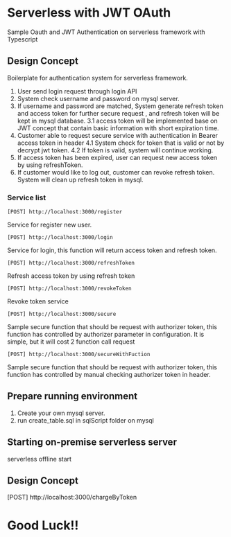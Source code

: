 # Serverless with JWT OAuth 
Sample Oauth and JWT Authentication on serverless framework with Typescript 

## Design Concept 
Boilerplate for authentication system for serverless framework.
1. User send login request through login API
2. System check username and password on mysql server.
3. If username and password are matched, System generate refresh token and access token for further secure request <token timeout can be set in configuration>, and refresh token will be kept in mysql database.
  3.1 access token will be implemented base on JWT concept that contain basic information with short expiration time.
4. Customer able to request secure service with authentication in Bearer access token in header
  4.1 System check for token that is valid or not by decrypt jwt token.
  4.2 If token is valid, system will continue working.
5. If access token has been expired, user can request new access token by using refreshToken.
6. If customer would like to log out, customer can revoke refresh token. System will clean up refresh token in mysql.

### Service list

```
[POST] http://localhost:3000/register
```
Service for register new user.

```
[POST] http://localhost:3000/login
```
Service for login, this function will return access token and refresh token.

```
[POST] http://localhost:3000/refreshToken
```
Refresh access token by using refresh token

```
[POST] http://localhost:3000/revokeToken
```
Revoke token service

```
[POST] http://localhost:3000/secure
```
Sample secure function that should be request with authorizer token, this function has controlled by authorizer parameter in configuration.
It is simple, but it will cost 2 function call request <one for authorizer and another one for request processing>

```
[POST] http://localhost:3000/secureWithFuction
```
Sample secure function that should be request with authorizer token, this function has controlled by manual checking authorizer token in header.

## Prepare running environment 
1. Create your own mysql server.
2. run create_table.sql in sqlScript folder on mysql

## Starting on-premise serverless server
serverless offline start

## Design Concept 
[POST] http://localhost:3000/chargeByToken

# Good Luck!!
